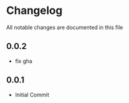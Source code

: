 # Changelog

All notable changes are documented in this file


## 0.0.2

- fix gha

## 0.0.1

- Initial Commit
